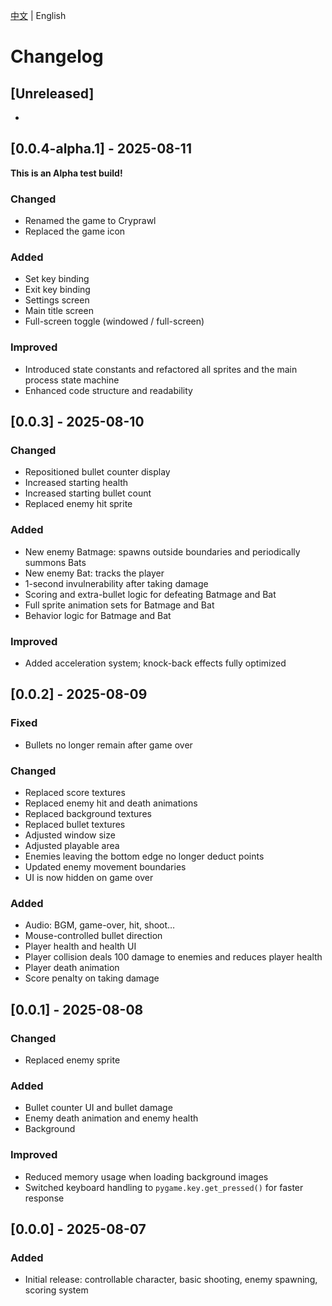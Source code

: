 [中文](CHANGELOG.md) | English

# Changelog

## [Unreleased]

- 

## [0.0.4-alpha.1] - 2025-08-11

**This is an Alpha test build!**

### Changed

- Renamed the game to Cryprawl  
- Replaced the game icon  

### Added

- Set key binding  
- Exit key binding  
- Settings screen  
- Main title screen  
- Full-screen toggle (windowed / full-screen)

### Improved

- Introduced state constants and refactored all sprites and the main process state machine  
- Enhanced code structure and readability  

## [0.0.3] - 2025-08-10

### Changed

- Repositioned bullet counter display  
- Increased starting health  
- Increased starting bullet count  
- Replaced enemy hit sprite  

### Added

- New enemy Batmage: spawns outside boundaries and periodically summons Bats  
- New enemy Bat: tracks the player  
- 1-second invulnerability after taking damage  
- Scoring and extra-bullet logic for defeating Batmage and Bat  
- Full sprite animation sets for Batmage and Bat  
- Behavior logic for Batmage and Bat  

### Improved

- Added acceleration system; knock-back effects fully optimized  

## [0.0.2] - 2025-08-09

### Fixed

- Bullets no longer remain after game over  

### Changed

- Replaced score textures  
- Replaced enemy hit and death animations  
- Replaced background textures  
- Replaced bullet textures  
- Adjusted window size  
- Adjusted playable area  
- Enemies leaving the bottom edge no longer deduct points  
- Updated enemy movement boundaries  
- UI is now hidden on game over  

### Added

- Audio: BGM, game-over, hit, shoot…  
- Mouse-controlled bullet direction  
- Player health and health UI  
- Player collision deals 100 damage to enemies and reduces player health  
- Player death animation  
- Score penalty on taking damage  

## [0.0.1] - 2025-08-08

### Changed

- Replaced enemy sprite  

### Added

- Bullet counter UI and bullet damage  
- Enemy death animation and enemy health  
- Background  

### Improved

- Reduced memory usage when loading background images  
- Switched keyboard handling to `pygame.key.get_pressed()` for faster response  

## [0.0.0] - 2025-08-07

### Added

- Initial release: controllable character, basic shooting, enemy spawning, scoring system